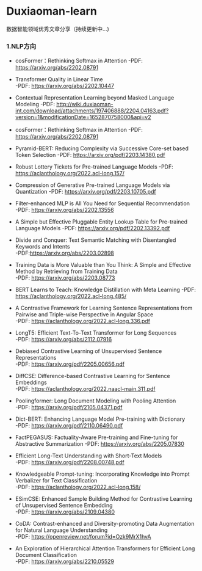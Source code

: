 # Duxiaoman-learn

数据智能领域优秀文章分享（持续更新中...)

   ### 1.NLP方向

 - cosFormer：Rethinking Softmax in Attention 
 -PDF: https://arxiv.org/abs/2202.08791
   
 - Transformer Quality in Linear Time  
 -PDF: https://arxiv.org/abs/2202.10447
   
 - Contextual Representation Learning beyond Masked Language Modeling 
 -PDF:    http://wiki.duxiaoman-int.com/download/attachments/197406888/2204.04163.pdf?version=1&modificationDate=1652870758000&api=v2
 - cosFormer：Rethinking Softmax in Attention 
 -PDF: https://arxiv.org/abs/2202.08791
  
 - Pyramid-BERT: Reducing Complexity via Successive Core-set based Token Selection 
 -PDF: https://arxiv.org/pdf/2203.14380.pdf

 - Robust Lottery Tickets for Pre-trained Language Models 
 -PDF: https://aclanthology.org/2022.acl-long.157/
     
 - Compression of Generative Pre-trained Language Models via Quantization 
 -PDF: https://arxiv.org/pdf/2203.10705.pdf
      
 - Filter-enhanced MLP is All You Need for Sequential Recommendation	
 -PDF: https://arxiv.org/abs/2202.13556	
     
 - A Simple but Effective Pluggable Entity Lookup Table for Pre-trained Language Models	
 -PDF:    https://arxiv.org/pdf/2202.13392.pdf
      

 - Divide and Conquer: Text Semantic Matching with Disentangled Keywords and Intents  
 -PDF:https://arxiv.org/abs/2203.02898
 
 -  Training Data is More Valuable than You Think: A Simple and Effective Method by Retrieving from Training Data	 
 -PDF:    https://arxiv.org/abs/2203.08773
   
 -  BERT Learns to Teach: Knowledge Distillation with Meta Learning	
 -PDF: https://aclanthology.org/2022.acl-long.485/
   
 -  A Contrastive Framework for Learning Sentence Representations from Pairwise and Triple-wise Perspective in Angular Space	
 -PDF:    https://aclanthology.org/2022.acl-long.336.pdf
   
 -  LongT5: Efficient Text-To-Text Transformer for Long Sequences	
 -PDF: https://arxiv.org/abs/2112.07916
   
 -  Debiased Contrastive Learning of Unsupervised Sentence Representations	
 -PDF: https://arxiv.org/pdf/2205.00656.pdf
   
 -  DiffCSE: Difference-based Contrastive Learning for Sentence Embeddings	
 -PDF: https://aclanthology.org/2022.naacl-main.311.pdf
   
 -  Poolingformer: Long Document Modeling with Pooling Attention	
 -PDF: https://arxiv.org/pdf/2105.04371.pdf
   
 -  Dict-BERT: Enhancing Language Model Pre-training with Dictionary	
 -PDF: https://arxiv.org/pdf/2110.06490.pdf
   
 -  FactPEGASUS: Factuality-Aware Pre-training and Fine-tuning for Abstractive Summarization 
 -PDF: https://arxiv.org/abs/2205.07830
   
 -  Efficient Long-Text Understanding with Short-Text Models	
 -PDF: https://arxiv.org/pdf/2208.00748.pdf
   
 -  Knowledgeable Prompt-tuning: Incorporating Knowledge into Prompt Verbalizer for Text Classification	 
 -PDF:    https://aclanthology.org/2022.acl-long.158/
   
 -  ESimCSE: Enhanced Sample Building Method for Contrastive Learning of Unsupervised Sentence Embedding	 
 -PDF:    https://arxiv.org/abs/2109.04380
   
 -  CoDA: Contrast-enhanced and Diversity-promoting Data Augmentation for Natural Language Understanding	 
 -PDF:    https://openreview.net/forum?id=Ozk9MrX1hvA
   
 -  An Exploration of Hierarchical Attention Transformers for Efficient Long Document Classification	 
 -PDF:    https://arxiv.org/abs/2210.05529
